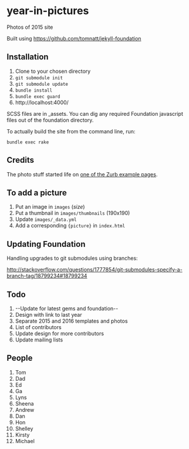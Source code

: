 year-in-pictures
=========

Photos of 2015 site

Built using https://github.com/tomnatt/jekyll-foundation

Installation
------------

1. Clone to your chosen directory
1. `git submodule init`
1. `git submodule update`
1. `bundle install`
1. `bundle exec guard`
1. http://localhost:4000/

SCSS files are in _assets. You can dig any required Foundation javascript files out of the foundation directory.

To actually build the site from the command line, run:

```
bundle exec rake
```
## Credits

The photo stuff started life on [one of the Zurb example pages](http://zurb.com/playground/css3-polaroids).

## To add a picture

1. Put an image in `images` (_size_)
1. Put a thumbnail in `images/thumbnails` (190x190)
1. Update `images/_data.yml`
1. Add a corresponding `{picture}` in `index.html`

## Updating Foundation

Handling upgrades to git submodules using branches:

http://stackoverflow.com/questions/1777854/git-submodules-specify-a-branch-tag/18799234#18799234

## Todo

1. --Update for latest gems and foundation--
1. Design with link to last year
2. Separate 2015 and 2016 templates and photos
3. List of contributors
3. Update design for more contributors
4. Update mailing lists

## People

1. Tom
2. Dad
3. Ed
4. Ga
5. Lyns
6. Sheena
1. Andrew
2. Dan
3. Hon
4. Shelley
5. Kirsty
6. Michael